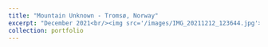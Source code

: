 ```yaml
---
title: "Mountain Unknown - Tromsø, Norway"
excerpt: "December 2021<br/><img src='/images/IMG_20211212_123644.jpg'>"
collection: portfolio
---
```

